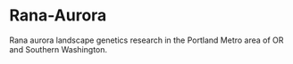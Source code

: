 # Rana-Aurora
Rana aurora landscape genetics research in the Portland Metro area of OR and Southern Washington.
